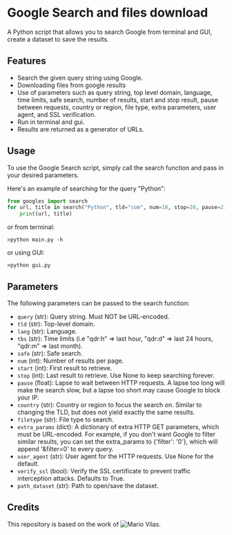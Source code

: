 # Google Search and files download
A Python script that allows you to search Google from terminal and GUI, create a dataset to save the results.

## Features
- Search the given query string using Google.
- Downloading files from google results
- Use of parameters such as query string, top level domain, language, time limits, safe search, number of results, start and stop result, pause between requests, country or region, file type, extra parameters, user agent, and SSL verification.
- Run in terminal and gui.
- Results are returned as a generator of URLs.

## Usage
To use the Google Search script, simply call the search function and pass in your desired parameters.

Here's an example of searching for the query "Python":

```python
from googles import search
for url, title in search("Python", tld="com", num=10, stop=20, pause=2):
    print(url, title)
```
or from terminal:
```
>python main.py -h
```
or using GUI:
```
>python gui.py
```
## Parameters
The following parameters can be passed to the search function:

- `query` (str): Query string. Must NOT be URL-encoded.
- `tld` (str): Top-level domain.
- `lang` (str): Language.
- `tbs` (str): Time limits (i.e "qdr:h" => last hour, "qdr:d" => last 24 hours, "qdr:m" => last month).
- `safe` (str): Safe search.
- `num` (int): Number of results per page.
- `start` (int): First result to retrieve.
- `stop` (int): Last result to retrieve. Use None to keep searching forever.
- `pause` (float): Lapse to wait between HTTP requests. A lapse too long will make the search slow, but a lapse too short may cause Google to block your IP.
- `country` (str): Country or region to focus the search on. Similar to changing the TLD, but does not yield exactly the same results.
- `filetype` (str): File type to search.
- `extra_params` (dict): A dictionary of extra HTTP GET parameters, which must be URL-encoded. For example, if you don't want Google to filter similar results, you can set the extra_params to {'filter': '0'}, which will append '&filter=0' to every query.
- `user_agent` (str): User agent for the HTTP requests. Use None for the default.
- `verify_ssl` (bool): Verify the SSL certificate to prevent traffic interception attacks. Defaults to True.
- `path_dataset` (str): Path to open/save the dataset.

## Credits
This repository is based on the work of ![Mario Vilas](https://github.com/MarioVilas/googlesearch).
